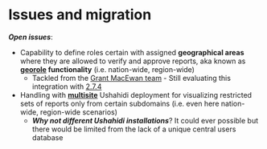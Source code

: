 # Issues and migration

__*Open issues*__:

* Capability to define roles certain with assigned **geographical areas** where they are allowed to verify and approve reports, aka known as **[georole](http://www.ushahidi.com/2012/11/23/geoavalanche-case-study-input-for-ushahidi-3-0/) functionality** (i.e. nation-wide, region-wide)
    * Tackled from the [Grant MacEwan team](http://www.kyleyasinski.ca/index.php/portfolio/10-auto-generate-from-title/16-2013-ushahidi-geo-role) - Still evaluating this integration with [2.7.4](https://github.com/hnatiwm4/Ushahidi-GeoRole-Project)
* Handling with **[multisite](http://www.ushahidi.com/2012/11/23/geoavalanche-case-study-input-for-ushahidi-3-0/)** Ushahidi deployment for visualizing restricted sets of reports only from certain subdomains (i.e. even here nation-wide, region-wide scenarios)
    * __*Why not different Ushahidi installations*__? It could ever possible but there would be limited from the lack of a unique central users database
